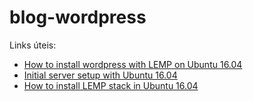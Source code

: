 # blog-wordpress

Links úteis:
* [How to install wordpress with LEMP on Ubuntu 16.04](https://www.digitalocean.com/community/tutorials/how-to-install-wordpress-with-lemp-on-ubuntu-16-04)
* [Initial server setup with Ubuntu 16.04](https://www.digitalocean.com/community/tutorials/initial-server-setup-with-ubuntu-16-04)
* [How to install LEMP stack in Ubuntu 16.04](https://www.digitalocean.com/community/tutorials/how-to-install-linux-nginx-mysql-php-lemp-stack-in-ubuntu-16-04)